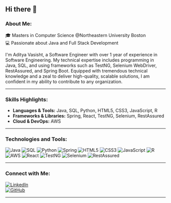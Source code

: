 ## Hi there 👋

### About Me:
🎓 Masters in Computer Science @Northeastern University Boston  
💻 Passionate about Java and Full Stack Development  

I'm Aditya Vasisht, a Software Engineer with over 1 year of experience in Software Engineering. My technical expertise includes programming in Java, SQL, and using frameworks such as TestNG, Selenium WebDriver, RestAssured, and Spring Boot. Equipped with tremendous technical knowledge and a zeal to deliver high-quality, scalable solutions, I am confident in my ability to contribute to any organization.

---

### Skills Highlights:
- **Languages & Tools:** Java, SQL, Python, HTML5, CSS3, JavaScript, R
- **Frameworks & Libraries:** Spring, React, TestNG, Selenium, RestAssured
- **Cloud & DevOps:** AWS

---

### Technologies and Tools:

![Java](https://img.shields.io/badge/Java-ED8B00?style=for-the-badge&logo=java&logoColor=white)
![SQL](https://img.shields.io/badge/SQL-4479A1?style=for-the-badge&logo=mysql&logoColor=white)
![Python](https://img.shields.io/badge/Python-3776AB?style=for-the-badge&logo=python&logoColor=white)
![Spring](https://img.shields.io/badge/Spring-6DB33F?style=for-the-badge&logo=spring&logoColor=white)
![HTML5](https://img.shields.io/badge/HTML5-E34F26?style=for-the-badge&logo=html5&logoColor=white)
![CSS3](https://img.shields.io/badge/CSS3-1572B6?style=for-the-badge&logo=css3&logoColor=white)
![JavaScript](https://img.shields.io/badge/JavaScript-F7DF1E?style=for-the-badge&logo=javascript&logoColor=black)
![R](https://img.shields.io/badge/R-276DC3?style=for-the-badge&logo=r&logoColor=white)
![AWS](https://img.shields.io/badge/AWS-FF9900?style=for-the-badge&logo=amazonaws&logoColor=white)
![React](https://img.shields.io/badge/React-61DAFB?style=for-the-badge&logo=react&logoColor=black)
![TestNG](https://img.shields.io/badge/TestNG-FF5E00?style=for-the-badge&logo=java&logoColor=white)
![Selenium](https://img.shields.io/badge/Selenium-43B02A?style=for-the-badge&logo=selenium&logoColor=white)
![RestAssured](https://img.shields.io/badge/RestAssured-6DB33F?style=for-the-badge&logo=java&logoColor=white)

---

### Connect with Me:
[![LinkedIn](https://img.shields.io/badge/LinkedIn-0077B5?style=for-the-badge&logo=linkedin&logoColor=white)](https://linkedin.com/in/aditya-vasisht)  
[![GitHub](https://img.shields.io/badge/GitHub-100000?style=for-the-badge&logo=github&logoColor=white)](https://github.com/aditya1225)

---
